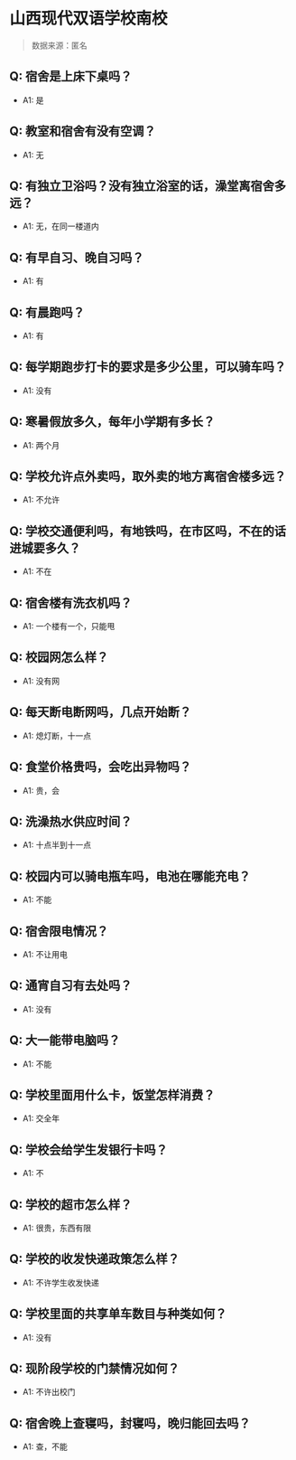 # 山西现代双语学校南校

> 数据来源：匿名

## Q: 宿舍是上床下桌吗？

- A1: 是

## Q: 教室和宿舍有没有空调？

- A1: 无

## Q: 有独立卫浴吗？没有独立浴室的话，澡堂离宿舍多远？

- A1: 无，在同一楼道内

## Q: 有早自习、晚自习吗？

- A1: 有

## Q: 有晨跑吗？

- A1: 有

## Q: 每学期跑步打卡的要求是多少公里，可以骑车吗？

- A1: 没有

## Q: 寒暑假放多久，每年小学期有多长？

- A1: 两个月

## Q: 学校允许点外卖吗，取外卖的地方离宿舍楼多远？

- A1: 不允许

## Q: 学校交通便利吗，有地铁吗，在市区吗，不在的话进城要多久？

- A1: 不在

## Q: 宿舍楼有洗衣机吗？

- A1: 一个楼有一个，只能甩

## Q: 校园网怎么样？

- A1: 没有网

## Q: 每天断电断网吗，几点开始断？

- A1: 熄灯断，十一点

## Q: 食堂价格贵吗，会吃出异物吗？

- A1: 贵，会

## Q: 洗澡热水供应时间？

- A1: 十点半到十一点

## Q: 校园内可以骑电瓶车吗，电池在哪能充电？

- A1: 不能

## Q: 宿舍限电情况？

- A1: 不让用电

## Q: 通宵自习有去处吗？

- A1: 没有

## Q: 大一能带电脑吗？

- A1: 不能

## Q: 学校里面用什么卡，饭堂怎样消费？

- A1: 交全年

## Q: 学校会给学生发银行卡吗？

- A1: 不

## Q: 学校的超市怎么样？

- A1: 很贵，东西有限

## Q: 学校的收发快递政策怎么样？

- A1: 不许学生收发快递

## Q: 学校里面的共享单车数目与种类如何？

- A1: 没有

## Q: 现阶段学校的门禁情况如何？

- A1: 不许出校门

## Q: 宿舍晚上查寝吗，封寝吗，晚归能回去吗？

- A1: 查，不能

